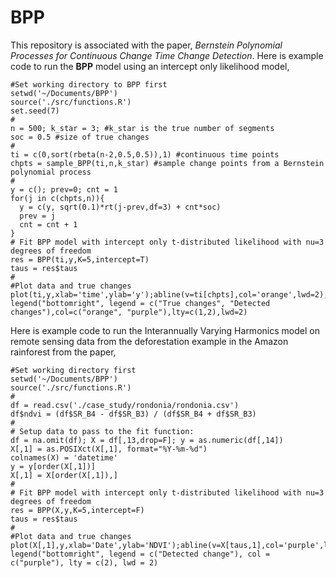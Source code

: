 # BPP
This repository is associated with the paper, *Bernstein Polynomial Processes for Continuous Change Time Change Detection*. Here is example code to run the **BPP** model using an intercept only likelihood model,
```
#Set working directory to BPP first
setwd('~/Documents/BPP')
source('./src/functions.R')
set.seed(7)
#
n = 500; k_star = 3; #k_star is the true number of segments
soc = 0.5 #size of true changes
#
ti = c(0,sort(rbeta(n-2,0.5,0.5)),1) #continuous time points
chpts = sample_BPP(ti,n,k_star) #sample change points from a Bernstein polynomial process
#
y = c(); prev=0; cnt = 1
for(j in c(chpts,n)){
  y = c(y, sqrt(0.1)*rt(j-prev,df=3) + cnt*soc)
  prev = j
  cnt = cnt + 1
}
# Fit BPP model with intercept only t-distributed likelihood with nu=3 degrees of freedom
res = BPP(ti,y,K=5,intercept=T)
taus = res$taus
#
#Plot data and true changes
plot(ti,y,xlab='time',ylab='y');abline(v=ti[chpts],col='orange',lwd=2);abline(v=ti[taus],col='purple',lty=2,lwd=2)
legend("bottomright", legend = c("True changes", "Detected changes"),col=c("orange", "purple"),lty=c(1,2),lwd=2)
```
Here is example code to run the Interannually Varying Harmonics model on remote sensing data from the deforestation example in the Amazon rainforest from the paper,
```
#Set working directory first
setwd('~/Documents/BPP')
source('./src/functions.R')
#
df = read.csv('./case_study/rondonia/rondonia.csv')
df$ndvi = (df$SR_B4 - df$SR_B3) / (df$SR_B4 + df$SR_B3)
#
# Setup data to pass to the fit function:
df = na.omit(df); X = df[,13,drop=F]; y = as.numeric(df[,14])
X[,1] = as.POSIXct(X[,1], format="%Y-%m-%d")
colnames(X) = 'datetime'
y = y[order(X[,1])]
X[,1] = X[order(X[,1]),]
#
# Fit BPP model with intercept only t-distributed likelihood with nu=3 degrees of freedom
res = BPP(X,y,K=5,intercept=F)
taus = res$taus
#
#Plot data and true changes
plot(X[,1],y,xlab='Date',ylab='NDVI');abline(v=X[taus,1],col='purple',lty=2,lwd=2);
legend("bottomright", legend = c("Detected change"), col = c("purple"), lty = c(2), lwd = 2)
```
